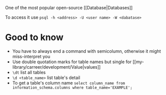 One of the most popular open-source [[Database|Databases]]

To access it use `psql -h <address> -U <user name> -W <dabatase>`

# Good to know

- You have to always end a command with semicolumn, otherwise it might miss-interpret you
- Use double quotation marks for table names but single for [[my-library/carreer/development/Value|values]]
- `\dt` list all tables
- `\d <table_name>` list table's detail
- To get a table's column name `select column_name from information_schema.columns where
table_name='EXAMPLE';`